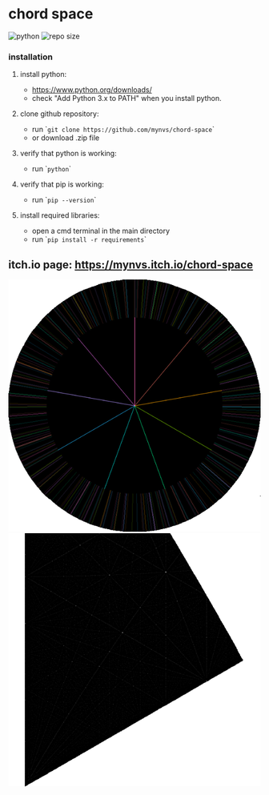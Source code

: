# chord space
![python](https://img.shields.io/badge/python-3.10-blue.svg)
![repo size](https://img.shields.io/github/repo-size/mynvs/chord-space)

### installation

1. install python:
	- https://www.python.org/downloads/
	- check "Add Python 3.x to PATH" when you install python.

2. clone github repository:
   	- run \``git clone https://github.com/mynvs/chord-space`\`
   	- or download .zip file

3. verify that python is working:
	- run \``python`\`

5. verify that pip is working:
	- run \``pip --version`\`

7. install required libraries:
   	- open a cmd terminal in the main directory
	- run \``pip install -r requirements`\`

## itch.io page: https://mynvs.itch.io/chord-space

![image](https://raw.githubusercontent.com/mynvs/images/main/image1.webp)
![image](https://raw.githubusercontent.com/mynvs/images/main/image2.webp)
